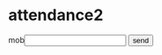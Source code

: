 # attendance2
<!DOCTYPE html>
<html>
<body>
<form method="POST" action="/">
    mob<input type="text" name="m">
    <input type="submit" value="send">
</form>

</body>
</html>
